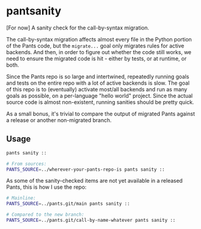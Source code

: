 # pantsanity

[For now] A sanity check for the call-by-syntax migration. 

The call-by-syntax migration affects almost every file in the Python portion of the Pants code, but the `migrate...` goal only migrates rules for active backends. And then, in order to figure out whether the code still works, we need to ensure the migrated code is hit - either by tests, or at runtime, or both.

Since the Pants repo is so large and intertwined, repeatedly running goals and tests on the entire repo with a lot of active backends is slow. The goal of this repo is to (eventually) activate most/all backends and run as many goals as possible, on a per-language "hello world" project. Since the actual source code is almost non-existent, running sanities should be pretty quick.

As a small bonus, it's trivial to compare the output of migrated Pants against a release or another non-migrated branch. 

## Usage

```bash
pants sanity ::

# From sources:
PANTS_SOURCE=../wherever-your-pants-repo-is pants sanity ::
```

As some of the sanity-checked items are not yet available in a released Pants, this is how I use the repo:

```bash
# Mainline:
PANTS_SOURCE=../pants.git/main pants sanity ::

# Compared to the new branch:
PANTS_SOURCE=../pants.git/call-by-name-whatever pants sanity ::
```
